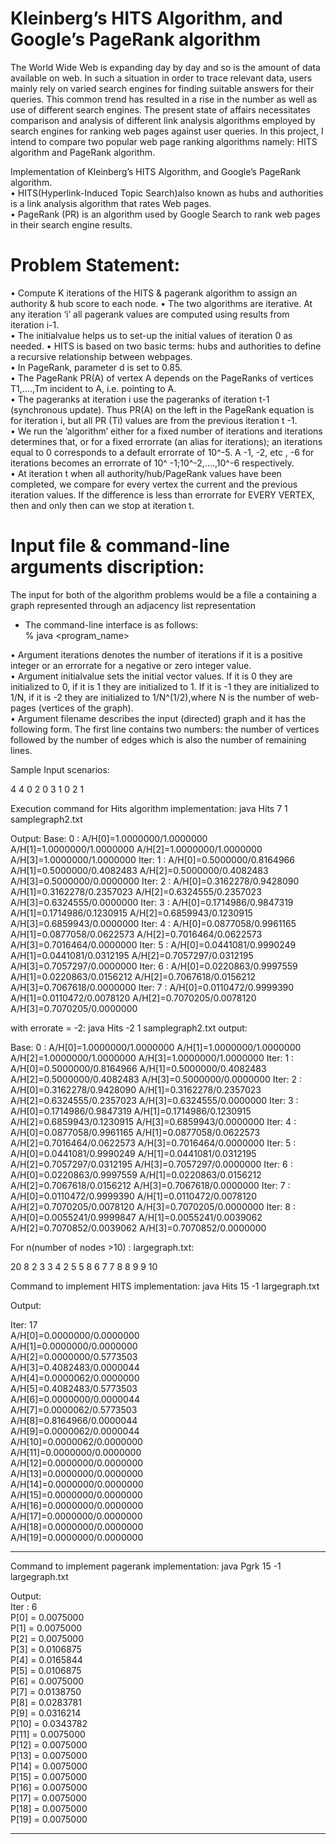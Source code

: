 # Kleinberg’s HITS Algorithm, and Google’s PageRank algorithm

The World Wide Web is expanding day by day and so is the amount of data available on web. In such a situation in order to trace relevant data, users mainly rely on varied search engines for finding suitable answers for their queries. This common trend has resulted in a rise in the number as well as use of different search engines. The present state of affairs necessitates comparison and analysis of different link analysis algorithms employed by search engines for ranking web pages against user queries. In this project, I intend to compare two popular web page ranking algorithms namely: HITS algorithm and PageRank algorithm. 

Implementation of Kleinberg’s HITS Algorithm, and Google’s PageRank algorithm.  
•	HITS(Hyperlink-Induced Topic Search)also known as hubs and authorities is a link analysis algorithm that rates Web pages.  
•	PageRank (PR) is an algorithm used by Google Search to rank web pages in their search engine results.  

# Problem Statement:  
•	Compute K iterations of the HITS & pagerank algorithm to assign an authority & hub score to each node.
•	The two algorithms are iterative. At any iteration ‘i’ all pagerank values are computed using results from iteration i-1.  
•	The initialvalue helps us to set-up the initial values of iteration 0 as needed.
•	HITS is based on two basic terms: hubs and authorities to define a recursive relationship between webpages.  
•	In PageRank, parameter d is set to 0.85.   
•	The PageRank PR(A) of vertex A depends on the PageRanks of vertices T1,….,Tm incident to A, i.e. pointing to A.   
•	The pageranks at iteration i use the pageranks of iteration t-1 (synchronous update). Thus PR(A)  on the left in the PageRank equation is for iteration i, but all PR (Ti) values are from the previous iteration t -1.   
•	We run the ’algorithm’ either for a fixed number of iterations and iterations determines that, or for a fixed errorrate (an alias for iterations); an iterations equal to 0 corresponds to a default errorrate of 10^-5. A -1, -2, etc , -6 for iterations becomes an errorrate of 10^ -1;10^-2,….,10^-6 respectively.   
•	At iteration t when all authority/hub/PageRank values have been completed, we compare for every vertex the current and the previous iteration values. If the difference is less than errorrate for EVERY VERTEX, then and only then can we stop at iteration t.  

# Input file & command-line arguments discription:
The input for both of the algorithm problems would be a file a containing a graph represented through an adjacency list representation   

* The command-line interface is as follows:  
% java <program_name> <iterations> <initialvalue> <filename>  
 
•	Argument iterations denotes the number of iterations if it is a positive integer or an errorrate for a negative or zero integer value.  
•	Argument initialvalue sets the initial vector values. If it is 0 they are initialized to 0, if it is 1 they are initialized to 1. If it is -1 they are initialized to 1/N, if it is -2 they are initialized to 1/N^(1/2),where N is the number of web-pages (vertices of the graph).    
•	Argument filename describes the input (directed) graph and it has the following form. The first line contains two numbers: the number of vertices followed by the number of edges which is also the number of remaining lines.   

Sample Input scenarios:

4 4
0 2
0 3
1 0
2 1
 
Execution command for Hits algorithm implementation:
java Hits 7 1 samplegraph2.txt
 
Output: 
Base: 0 : A/H[0]=1.0000000/1.0000000 A/H[1]=1.0000000/1.0000000 A/H[2]=1.0000000/1.0000000 A/H[3]=1.0000000/1.0000000
Iter: 1 : A/H[0]=0.5000000/0.8164966 A/H[1]=0.5000000/0.4082483 A/H[2]=0.5000000/0.4082483 A/H[3]=0.5000000/0.0000000
Iter: 2 : A/H[0]=0.3162278/0.9428090 A/H[1]=0.3162278/0.2357023 A/H[2]=0.6324555/0.2357023 A/H[3]=0.6324555/0.0000000
Iter: 3 : A/H[0]=0.1714986/0.9847319 A/H[1]=0.1714986/0.1230915 A/H[2]=0.6859943/0.1230915 A/H[3]=0.6859943/0.0000000
Iter: 4 : A/H[0]=0.0877058/0.9961165 A/H[1]=0.0877058/0.0622573 A/H[2]=0.7016464/0.0622573 A/H[3]=0.7016464/0.0000000
Iter: 5 : A/H[0]=0.0441081/0.9990249 A/H[1]=0.0441081/0.0312195 A/H[2]=0.7057297/0.0312195 A/H[3]=0.7057297/0.0000000
Iter: 6 : A/H[0]=0.0220863/0.9997559 A/H[1]=0.0220863/0.0156212 A/H[2]=0.7067618/0.0156212 A/H[3]=0.7067618/0.0000000
Iter: 7 : A/H[0]=0.0110472/0.9999390 A/H[1]=0.0110472/0.0078120 A/H[2]=0.7070205/0.0078120 A/H[3]=0.7070205/0.0000000
 
with errorate = -2: java Hits -2 1 samplegraph2.txt
output:
 
Base: 0 : A/H[0]=1.0000000/1.0000000 A/H[1]=1.0000000/1.0000000 A/H[2]=1.0000000/1.0000000 A/H[3]=1.0000000/1.0000000
Iter: 1 : A/H[0]=0.5000000/0.8164966 A/H[1]=0.5000000/0.4082483 A/H[2]=0.5000000/0.4082483 A/H[3]=0.5000000/0.0000000
Iter: 2 : A/H[0]=0.3162278/0.9428090 A/H[1]=0.3162278/0.2357023 A/H[2]=0.6324555/0.2357023 A/H[3]=0.6324555/0.0000000
Iter: 3 : A/H[0]=0.1714986/0.9847319 A/H[1]=0.1714986/0.1230915 A/H[2]=0.6859943/0.1230915 A/H[3]=0.6859943/0.0000000
Iter: 4 : A/H[0]=0.0877058/0.9961165 A/H[1]=0.0877058/0.0622573 A/H[2]=0.7016464/0.0622573 A/H[3]=0.7016464/0.0000000
Iter: 5 : A/H[0]=0.0441081/0.9990249 A/H[1]=0.0441081/0.0312195 A/H[2]=0.7057297/0.0312195 A/H[3]=0.7057297/0.0000000
Iter: 6 : A/H[0]=0.0220863/0.9997559 A/H[1]=0.0220863/0.0156212 A/H[2]=0.7067618/0.0156212 A/H[3]=0.7067618/0.0000000
Iter: 7 : A/H[0]=0.0110472/0.9999390 A/H[1]=0.0110472/0.0078120 A/H[2]=0.7070205/0.0078120 A/H[3]=0.7070205/0.0000000
Iter: 8 : A/H[0]=0.0055241/0.9999847 A/H[1]=0.0055241/0.0039062 A/H[2]=0.7070852/0.0039062 A/H[3]=0.7070852/0.0000000 
 
For n(number of nodes >10) : 
largegraph.txt:  

20 8
2 3
3 4
2 5
5 8
6 7
7 8
8 9
9 10

Command to implement HITS implementation: 
java Hits 15 -1 largegraph.txt

Output:

Iter: 17  
 A/H[0]=0.0000000/0.0000000  
 A/H[1]=0.0000000/0.0000000  
 A/H[2]=0.0000000/0.5773503   
 A/H[3]=0.4082483/0.0000044  
 A/H[4]=0.0000062/0.0000000    
 A/H[5]=0.4082483/0.5773503    
 A/H[6]=0.0000000/0.0000044   
 A/H[7]=0.0000062/0.5773503   
 A/H[8]=0.8164966/0.0000044  
 A/H[9]=0.0000062/0.0000044  
 A/H[10]=0.0000062/0.0000000  
 A/H[11]=0.0000000/0.0000000  
 A/H[12]=0.0000000/0.0000000  
 A/H[13]=0.0000000/0.0000000  
 A/H[14]=0.0000000/0.0000000  
 A/H[15]=0.0000000/0.0000000  
 A/H[16]=0.0000000/0.0000000  
 A/H[17]=0.0000000/0.0000000  
 A/H[18]=0.0000000/0.0000000  
 A/H[19]=0.0000000/0.0000000 
 
---------------------------------------------

Command to implement pagerank implementation: 
java Pgrk 15 -1 largegraph.txt

Output:  
Iter : 6  
P[0] = 0.0075000  
P[1] = 0.0075000  
P[2] = 0.0075000  
P[3] = 0.0106875  
P[4] = 0.0165844  
P[5] = 0.0106875  
P[6] = 0.0075000  
P[7] = 0.0138750  
P[8] = 0.0283781  
P[9] = 0.0316214  
P[10] = 0.0343782  
P[11] = 0.0075000  
P[12] = 0.0075000  
P[13] = 0.0075000  
P[14] = 0.0075000  
P[15] = 0.0075000  
P[16] = 0.0075000  
P[17] = 0.0075000  
P[18] = 0.0075000  
P[19] = 0.0075000   

---------------------------------------------
